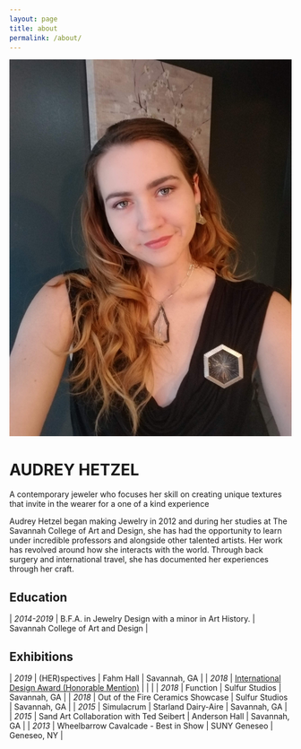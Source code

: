 ```yaml
---
layout: page
title: about
permalink: /about/
---
```


![About the Artist](/assets/images/Artist_Portrait.jpg)

# **AUDREY HETZEL**

A contemporary jeweler who focuses her skill on creating unique textures that invite in the wearer for a one of a kind experience

Audrey Hetzel began making Jewelry in 2012 and during her studies at The Savannah College of Art and Design, she has had the opportunity to learn under incredible professors and alongside other talented artists. Her work has revolved around how she interacts with the world. Through back surgery and international travel, she has documented her experiences through her craft.


## **Education**

| _2014-2019_ | B.F.A. in Jewelry Design with a minor in Art History. | Savannah College of Art and Design |

## **Exhibitions**

| _2019_ | (HER)spectives                                                                                              | Fahm Hall           | Savannah, GA |
| _2018_ | [International Design Award (Honorable Mention)](https://www.idesignawards.com/single-winner/9-20439-18/0/) |                     |              |
| _2018_ | Function                                                                                                    | Sulfur Studios      | Savannah, GA |
| _2018_ | Out of the Fire Ceramics Showcase                                                                           | Sulfur Studios      | Savannah, GA |
| _2015_ | Simulacrum                                                                                                  | Starland Dairy-Aire | Savannah, GA |
| _2015_ | Sand Art Collaboration with Ted Seibert                                                                     | Anderson Hall       | Savannah, GA |
| _2013_ | Wheelbarrow Cavalcade - Best in Show                                                                        | SUNY Geneseo        | Geneseo, NY  |

